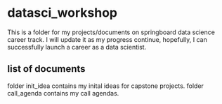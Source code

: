 # datasci_workshop
This is a folder for my projects/documents on springboard data science career track. I will update it as my progress continue, hopefully, I can successfully launch a career as a data scientist.

## list of documents
folder init_idea contains my inital ideas for capstone projects.
folder call_agenda contains my call agendas.
